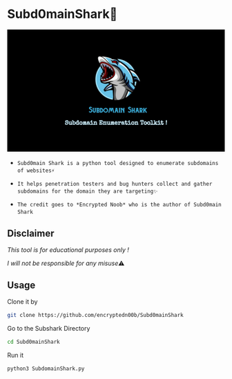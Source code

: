 # Subd0mainShark🦈
<img src="Shark.jpg"><br>
* `Subd0main Shark is a python tool designed to enumerate subdomains of websites⚡`

* `It helps penetration testers and bug hunters collect and gather subdomains for the domain they are targeting✨`

* `The credit goes to *Encrypted Noob* who is the author of Subd0main Shark`

## Disclaimer
*This tool is for educational purposes only !*<br />

*I will not be responsible for any misuse*⚠️

## Usage
Clone it by
```bash
git clone https://github.com/encryptedn00b/Subd0mainShark
```
Go to the Subshark Directory
```bash
cd Subd0mainShark
```
Run it
```bash
python3 SubdomainShark.py
```
